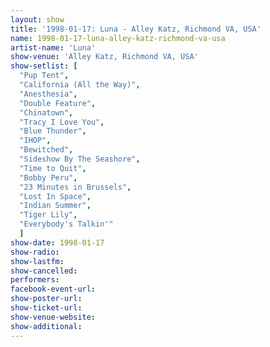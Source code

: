 ```yaml
---
layout: show
title: '1998-01-17: Luna - Alley Katz, Richmond VA, USA'
name: 1998-01-17-luna-alley-katz-richmond-va-usa
artist-name: 'Luna'
show-venue: 'Alley Katz, Richmond VA, USA'
show-setlist: [
  "Pup Tent",
  "California (All the Way)",
  "Anesthesia",
  "Double Feature",
  "Chinatown",
  "Tracy I Love You",
  "Blue Thunder",
  "IHOP",
  "Bewitched",
  "Sideshow By The Seashore",
  "Time to Quit",
  "Bobby Peru",
  "23 Minutes in Brussels",
  "Lost In Space",
  "Indian Summer",
  "Tiger Lily",
  "Everybody's Talkin'"
  ]
show-date: 1998-01-17
show-radio: 
show-lastfm: 
show-cancelled: 
performers: 
facebook-event-url: 
show-poster-url: 
show-ticket-url: 
show-venue-website: 
show-additional: 
---
```


